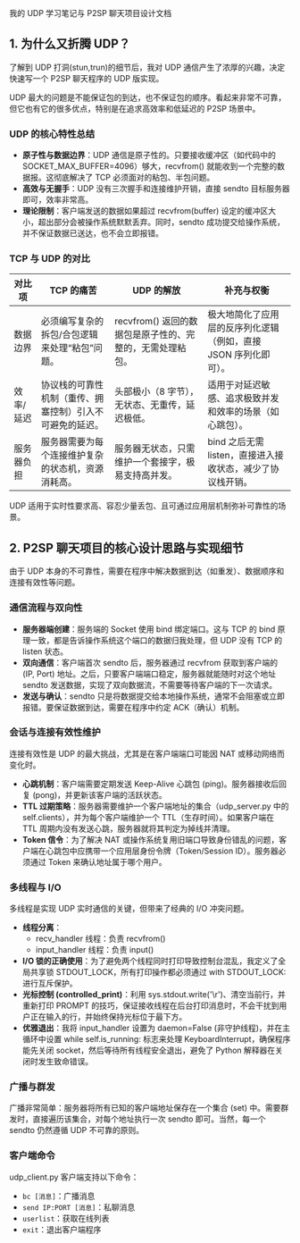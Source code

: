 我的 UDP 学习笔记与 P2SP 聊天项目设计文档

## 1. 为什么又折腾 UDP？

了解到 UDP 打洞(stun,trun)的细节后，我对 UDP 通信产生了浓厚的兴趣，决定快速写一个 P2SP 聊天程序的 UDP 版实现。

UDP 最大的问题是不能保证包的到达，也不保证包的顺序。看起来非常不可靠，但它也有它的很多优点，特别是在追求高效率和低延迟的 P2SP 场景中。

### UDP 的核心特性总结

- **原子性与数据边界**：UDP 通信是原子性的。只要接收缓冲区（如代码中的 SOCKET_MAX_BUFFER=4096）够大，recvfrom() 就能收到一个完整的数据报。这彻底解决了 TCP 必须面对的粘包、半包问题。
- **高效与无握手**：UDP 没有三次握手和连接维护开销，直接 sendto 目标服务器即可，效率非常高。
- **理论限制**：客户端发送的数据如果超过 recvfrom(buffer) 设定的缓冲区大小，超出部分会被操作系统默默丢弃。同时，sendto 成功提交给操作系统，并不保证数据已送达，也不会立即报错。

### TCP 与 UDP 的对比

| 对比项 | TCP 的痛苦 | UDP 的解放 | 补充与权衡 |
|--------|------------|------------|-------------|
| 数据边界 | 必须编写复杂的拆包/合包逻辑来处理“粘包”问题。 | recvfrom() 返回的数据包是原子性的、完整的，无需处理粘包。 | 极大地简化了应用层的反序列化逻辑（例如，直接 JSON 序列化即可）。 |
| 效率/延迟 | 协议栈的可靠性机制（重传、拥塞控制）引入不可避免的延迟。 | 头部极小（8 字节），无状态、无重传，延迟极低。 | 适用于对延迟敏感、追求极致并发和效率的场景（如心跳包）。 |
| 服务器负担 | 服务器需要为每个连接维护复杂的状态机，资源消耗高。 | 服务器无状态，只需维护一个套接字，极易支持高并发。 | bind 之后无需 listen，直接进入接收状态，减少了协议栈开销。 |

UDP 适用于实时性要求高、容忍少量丢包、且可通过应用层机制弥补可靠性的场景。

## 2. P2SP 聊天项目的核心设计思路与实现细节

由于 UDP 本身的不可靠性，需要在程序中解决数据到达（如重发）、数据顺序和连接有效性等问题。

### 通信流程与双向性

- **服务器端创建**：服务端的 Socket 使用 bind 绑定端口。这与 TCP 的 bind 原理一致，都是告诉操作系统这个端口的数据归我处理，但 UDP 没有 TCP 的 listen 状态。
- **双向通信**：客户端首次 sendto 后，服务器通过 recvfrom 获取到客户端的 (IP, Port) 地址。之后，只要客户端端口稳定，服务器就能随时对这个地址 sendto 发送数据，实现了双向数据流，不需要等待客户端的下一次请求。
- **发送与确认**：sendto 只是将数据提交给本地操作系统，通常不会阻塞或立即报错。要保证数据到达，需要在程序中约定 ACK（确认）机制。

###  会话与连接有效性维护

连接有效性是 UDP 的最大挑战，尤其是在客户端端口可能因 NAT 或移动网络而变化时。

- **心跳机制**：客户端需要定期发送 Keep-Alive 心跳包 (ping)。服务器接收后回复 (pong)，并更新该客户端的活跃状态。
- **TTL 过期策略**：服务器需要维护一个客户端地址的集合（udp_server.py 中的 self.clients），并为每个客户端维护一个 TTL（生存时间）。如果客户端在 TTL 周期内没有发送心跳，服务器就将其判定为掉线并清理。
- **Token 信令**：为了解决 NAT 或操作系统复用旧端口导致身份错乱的问题，客户端在心跳包中应携带一个应用层身份令牌（Token/Session ID）。服务器必须通过 Token 来确认地址属于哪个用户。

### 多线程与 I/O 

多线程是实现 UDP 实时通信的关键，但带来了经典的 I/O 冲突问题。

- **线程分离**：
  - recv_handler 线程：负责 recvfrom()
  - input_handler 线程：负责 input()
- **I/O 锁的正确使用**：为了避免两个线程同时打印导致控制台混乱，我定义了全局共享锁 STDOUT_LOCK，所有打印操作都必须通过 with STDOUT_LOCK: 进行互斥保护。
- **光标控制 (controlled_print)**：利用 sys.stdout.write('\r')、清空当前行，并重新打印 PROMPT 的技巧，保证接收线程在后台打印消息时，不会干扰到用户正在输入的行，并始终保持光标位于最下方。
- **优雅退出**：我将 input_handler 设置为 daemon=False (非守护线程)，并在主循环中设置 while self.is_running: 标志来处理 KeyboardInterrupt，确保程序能先关闭 socket，然后等待所有线程安全退出，避免了 Python 解释器在关闭时发生致命错误。

### 广播与群发

广播非常简单：服务器将所有已知的客户端地址保存在一个集合 (set) 中。需要群发时，直接遍历该集合，对每个地址执行一次 sendto 即可。当然，每一个 sendto 仍然遵循 UDP 不可靠的原则。

### 客户端命令

udp_client.py 客户端支持以下命令：

- `bc [消息]`：广播消息
- `send IP:PORT [消息]`：私聊消息
- `userlist`：获取在线列表
- `exit`：退出客户端程序
